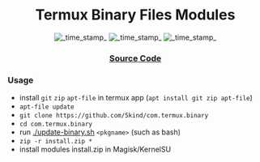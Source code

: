 <h1 align="center">Termux Binary Files Modules</h1>

<div align="center">
  <!-- Current Termux -->
    <img src="https://img.shields.io/badge/Termux-0.118.0-blue.svg?longCache=true&style=flat-square"
      alt="_time_stamp_" />
  <!-- Min Magisk -->
    <img src="https://img.shields.io/badge/MinMagisk-20.4-red.svg?longCache=true&style=flat-square"
      alt="_time_stamp_" />
  <!-- Min KSU -->
    <img src="https://img.shields.io/badge/MinKernelSU-0.6.6-red.svg?longCache=true&style=flat-square"
      alt="_time_stamp_" /></div>

<div align="center">
  <h3>
    <a href="https://github.com/termux/termux-app">
      Source Code
    </a>
    <span>
  </h3>
</div>

### Usage
- install `git` `zip` `apt-file` in termux app (`apt install git zip apt-file`)
- `apt-file update`
- `git clone https://github.com/5kind/com.termux.binary`
- `cd com.termux.binary`
- run [./update-binary.sh](./update-binary.sh) `<pkgname>` (such as bash)
- `zip -r install.zip *`
- install modules install.zip in Magisk/KernelSU